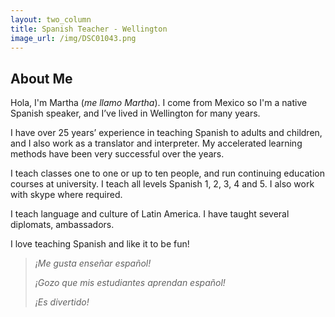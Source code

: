 ```yaml
---
layout: two_column
title: Spanish Teacher - Wellington
image_url: /img/DSC01043.png
---
```


## About Me

Hola, I'm Martha (_me llamo Martha_). I come from Mexico so I'm a native Spanish speaker, and I’ve lived in Wellington for many years.

I have over 25 years’ experience in teaching Spanish to adults and children, and I also work as a translator and interpreter. My accelerated learning methods have been very successful over the years.

I teach classes one to one or up to ten people, and run continuing education courses at university. I teach all levels Spanish 1, 2, 3, 4 and 5. I also work with skype where required.

I teach language and culture of Latin America. I have taught several diplomats, ambassadors.

I love teaching Spanish and like it to be fun!

> _¡Me gusta enseñar español!_
>
> _¡Gozo que mis estudiantes aprendan español!_
>
> _¡Es divertido!_
